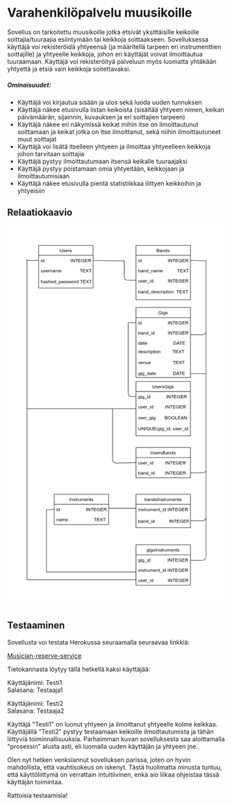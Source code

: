 # Varahenkilöpalvelu muusikoille


Sovellus on tarkoitettu muusikoille jotka etsivät yksittäisille keikoille soittajia/tuuraajia esiintymään tai keikkoja soittaakseen. Sovelluksessa käyttäjä voi rekisteröidä yhtyeensä (ja määritellä tarpeen eri instrumenttien soittajille) ja yhtyeelle keikkoja, johon eri käyttäjät voivat ilmoittautua tuuraamaan. Käyttäjä voi rekisteröityä palveluun myös luomatta yhtäkään yhtyettä ja etsiä vain keikkoja soitettavaksi.
  
##### Ominaisuudet:

- Käyttäjä voi kirjautua sisään ja ulos sekä luoda uuden tunnuksen
- Käyttäjä näkee etusivulla listan keikoista (sisältää yhtyeen nimen, keikan päivämäärän, sijainnin, kuvauksen ja eri soittajien tarpeen)
- Käyttäjä näkee eri näkymissä keikat mihin itse on ilmoittautunut soittamaan ja keikat jotka on itse ilmoittanut, sekä niihin ilmoittautuneet muut soittajat
- Käyttäjä voi lisätä itselleen yhtyeen ja ilmoittaa yhtyeelleen keikkoja johon tarvitaan soittajia
- Käyttäjä pystyy ilmoittautumaan itsensä keikalle tuuraajaksi
- Käyttäjä pystyy poistamaan omia yhtyeitään, keikkojaan ja ilmoittautumisiaan
- Käyttäjä näkee etusivulla pientä statistiikkaa liittyen keikkoihin ja yhtyeisiin

## Relaatiokaavio

![alt text](https://github.com/Faktatykki/musician-reserve-service/blob/main/documentation/musician-reserve-schema.png)

## Testaaminen 

Sovellusta voi testata Herokussa seuraamalla seuraavaa linkkiä:

[Musician-reserve-service](https://musician-reserve-service.herokuapp.com/)

Tietokannasta löytyy tällä hetkellä kaksi käyttäjää:

Käyttäjänimi: Testi1  
Salasana: Testaaja1 
  
Käyttäjänimi: Testi2  
Salasana: Testaaja2  
  
  
Käyttäjä "Testi1" on luonut yhtyeen ja ilmoittanut yhtyeelle kolme keikkaa. Käyttäjällä "Testi2" pystyy testaamaan keikoille ilmoittautumista ja tähän 
liittyviä toiminnallisuuksia. Parhaimman kuvan sovelluksesta saa aloittamalla "prosessin" alusta asti, eli luomalla uuden käyttäjän ja yhtyeen jne.. 

Olen nyt hetken venkslannut sovelluksen parissa, joten on hyvin mahdollista, että vauhtisokeus on iskenyt. Tästä huolimatta minusta tuntuu, että käyttöliittymä 
on verrattain intuitiivinen, enkä aio liikaa ohjeistaa tässä käyttäjän toimintaa.

  
Rattoisia testaamisia!









